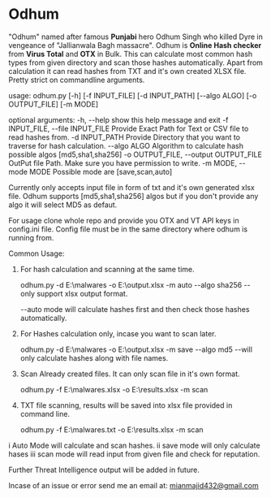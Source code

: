 # Odhum
"Odhum" named after famous **Punjabi** hero Odhum Singh who killed Dyre in vengeance of "Jallianwala Bagh massacre".
Odhum is **Online Hash checker** from **Virus Total** and **OTX** in Bulk. This can calculate most common hash types from given directory and scan those hashes automatically.
Apart from calculation it can read hashes from TXT and it's own created XLSX file. 
Pretty strict on commandline arguments. 

usage: odhum.py [-h] [-f INPUT_FILE] [-d INPUT_PATH] [--algo ALGO]
               [-o OUTPUT_FILE] [-m MODE]

optional arguments:
  -h, --help            show this help message and exit
  -f INPUT_FILE, --file INPUT_FILE
                        Provide Exact Path for Text or CSV file to read hashes
                        from.
  -d INPUT_PATH         Provide Directory that you want to traverse for hash
                        calculation.
  --algo ALGO           Algorithm to calculate hash possible algos
                        [md5,sha1,sha256]
  -o OUTPUT_FILE, --output OUTPUT_FILE
                        OutPut file Path. Make sure you have permission to
                        write.
  -m MODE, --mode MODE  Possible mode are [save,scan,auto]
  
  Currently only accepts input file in form of txt and it's own generated xlsx file. 
  Odhum supports [md5,sha1,sha256] algos but if you don't provide any algo it will select MD5 as defaut.
  
  For usage clone whole repo and provide you OTX and VT API keys in config.ini file. Config file must be in the same directory where odhum is running from. 
  
  Common Usage:
  1. For hash calculation and scanning at the same time.
     
     odhum.py -d E:\malwares -o E:\output.xlsx -m auto --algo sha256   --only support xlsx output format.
     
     --auto mode will calculate hashes first and then check those hashes automatically.
     
  2. For Hashes calculation only, incase you want to scan later.


     odhum.py -d E:\malwares -o E:\output.xlsx -m save --algo md5   --will only calculate hashes along with file names. 
     
  3. Scan Already created files. It can only scan file in it's own format.
  
  
     odhum.py -f E:\malwares.xlsx -o E:\results.xlsx -m scan
     
 4. TXT file scanning, results will be saved into xlsx file provided in command line.


     odhum.py -f E:\malwares.txt -o E:\results.xlsx -m scan
   
   i Auto Mode will calculate and scan hashes.
   ii save mode will only calculate hases
   iii scan mode will read input from given file and check for reputation.
     
     
 Further Threat Intelligence output will be added in future.
     
   Incase of an issue or error send me an email at:
   mianmajid432@gmail.com
     
